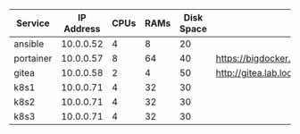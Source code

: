 Service      | IP Address   | CPUs  | RAMs      | Disk Space | Link| Credential
------------ | -------------| ------| --------- | ---------- | ----|-----------
ansible | 10.0.0.52 | 4 | 8 | 20 
portainer | 10.0.0.57 |  8 | 64 | 40 | https://bigdocker.lab.local:9443/#!/home | admin/work2hard123!
gitea | 10.0.0.58 | 2 | 4 | 50 | http://gitea.lab.local:3000/andre | andre/work2hard123!
k8s1 | 10.0.0.71 | 4 | 32 | 30 | | 
k8s2 | 10.0.0.71 | 4 | 32 | 30 | | 
k8s3 | 10.0.0.71 | 4 | 32 | 30 | | 
